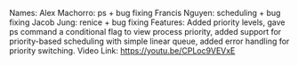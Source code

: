 Names: 
Alex Machorro: ps + bug fixing
Francis Nguyen: scheduling + bug fixing
Jacob Jung: renice + bug fixing
Features:
Added priority levels, gave ps command a conditional flag to view process priority, added support for priority-based scheduling with simple linear queue, added error handling for priority switching.
Video Link: https://youtu.be/CPLoc9VEVxE